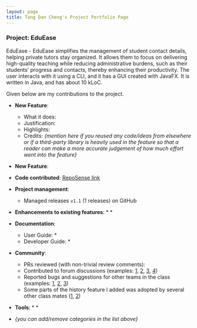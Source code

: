 ```yaml
---
layout: page
title: Tang Dan Cheng's Project Portfolio Page
---
```


### Project: EduEase

EduEase - EduEase simplifies the management of student contact details, helping private tutors stay organized. It allows them to focus on delivering high-quality teaching while reducing administrative burdens, such as their students’ progress and contacts, thereby enhancing their productivity. The user interacts with it using a CLI, and it has a GUI created with JavaFX. It is written in Java, and has about 10 kLoC.

Given below are my contributions to the project.


* **New Feature**:
    * What it does:
    * Justification:
    * Highlights:
    * Credits: *{mention here if you reused any code/ideas from elsewhere or if a third-party library is heavily used in the feature so that a reader can make a more accurate judgement of how much effort went into the feature}*

* **New Feature**:

* **Code contributed**: [RepoSense link]()

* **Project management**:
    * Managed releases `v1.1` (1 releases) on GitHub

* **Enhancements to existing features**:
    *
    *

* **Documentation**:
    * User Guide:
        *
    * Developer Guide:
        *

* **Community**:
    * PRs reviewed (with non-trivial review comments):
    * Contributed to forum discussions (examples: [1](), [2](), [3](), [4]())
    * Reported bugs and suggestions for other teams in the class (examples: [1](), [2](), [3]())
    * Some parts of the history feature I added was adopted by several other class mates ([1](), [2]())

* **Tools**:
    *
    *

* _{you can add/remove categories in the list above}_
